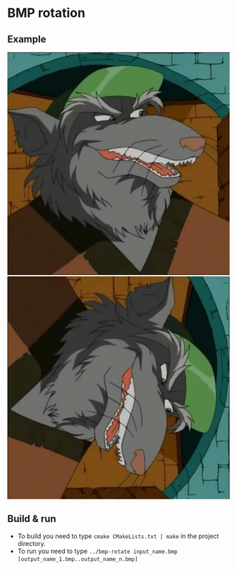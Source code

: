 # BMP rotation
## Example
![cat](images/splinet.bmp) ![rotated cat](images/splinet_rotate.bmp)
## Build & run
- To build you need to type `cmake CMakeLists.txt | make` in the project directory.
- To run you need to type `../bmp-rotate input_name.bmp [output_name_1.bmp..output_name_n.bmp]`